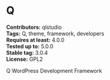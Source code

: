 # Q #
**Contributors:** qlstudio  
**Tags:** Q, theme, framework, developers   
**Requires at least:** 4.0.0  
**Tested up to:** 5.0.0  
**Stable tag:** 3.0.4  
**License:** GPL2  

Q WordPress Development Framework